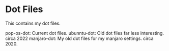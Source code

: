 # Dot Files

This contains my dot files.

pop-os-dot: Current dot files. 
ubunntu-dot: Old dot files far less interesting. circa 2022
manjaro-dot: My old dot files for my manjaro settings. circa 2020.
